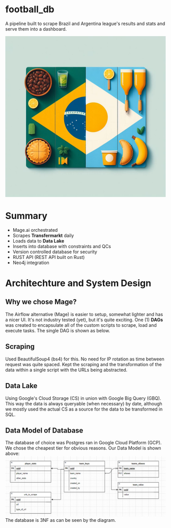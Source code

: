 # **football_db**
A pipeline built to scrape Brazil and Argentina league's results and stats and serve them into a dashboard.

![logo](logo.jfif "Logo")

# **Summary**
- Mage.ai orchestrated
- Scrapes **Transfermarkt** daily
- Loads data to **Data Lake**
- Inserts into database with constraints and QCs
- Version controlled database for security
- RUST API (REST API built on Rust)
- Neo4j integration

# **Architechture and System Design**
## **Why we chose Mage?**
The Airflow alternative (Mage) is easier to setup, somewhat lighter and has a nicer UI. It's not industry tested (yet), but it's quite exciting.
One (1) **DAGs** was created to encapsulate all of the custom scripts to scrape, load and execute tasks. The single DAG is shown as below.

## **Scraping**
Used BeautifulSoup4 (bs4) for this. 
No need for IP rotation as time between request was quite spaced. 
Kept the scraping and the transformation of the data within a single script with the URLs being abstracted.

## **Data Lake**
Using Google's Cloud Storage (CS) in union with Google Big Query (GBQ). This way the data is always queryable (when necessary) by date, although
we mostly used the actual CS as a source for the data to be transformed in SQL.

## **Data Model of Database**
The database of choice was Postgres ran in Google Cloud Platform (GCP). We chose the cheapest tier for obvious reasons.
Our Data Model is shown above:
![main_db](main_db.PNG "Main Model")
The database is 3NF as can be seen by the diagram.
